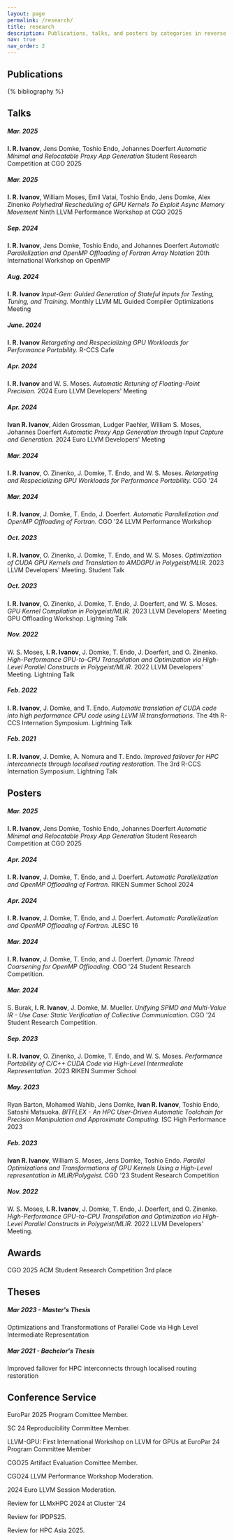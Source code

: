 ```yaml
---
layout: page
permalink: /research/
title: research
description: Publications, talks, and posters by categories in reverse chronological order.
nav: true
nav_order: 2
---
```


<!-- _pages/publications.md -->
## Publications
<div class="publications">

{% bibliography %}

</div>

## Talks

##### Mar. 2025
**I. R. Ivanov**,  Jens Domke, Toshio Endo, Johannes Doerfert
*Automatic Minimal and Relocatable Proxy App Generation*
Student Research Competition at CGO 2025

##### Mar. 2025
**I. R. Ivanov**, William Moses, Emil Vatai, Toshio Endo, Jens Domke, Alex Zinenko
*Polyhedral Rescheduling of GPU Kernels To Exploit Async Memory Movement*
Ninth LLVM Performance Workshop at CGO 2025

<!---
##### Sep. 2024
**I. R. Ivanov**
*Rescheduling GPU kernels to exploit modern hardware.*
RIKEN Joint Lab Seminar
--->

##### Sep. 2024
**I. R. Ivanov**, Jens Domke, Toshio Endo, and Johannes Doerfert
*Automatic Parallelization and OpenMP Offloading of Fortran Array Notation*
20th International Workshop on OpenMP

##### Aug. 2024
**I. R. Ivanov**
*Input-Gen: Guided Generation of Stateful Inputs for Testing, Tuning, and Training.*
Monthly LLVM ML Guided Compiler Optimizations Meeting

##### June. 2024
**I. R. Ivanov**
*Retargeting and Respecializing GPU Workloads for Performance Portability.*
R-CCS Cafe

##### Apr. 2024
**I. R. Ivanov** and W. S. Moses.
*Automatic Retuning of Floating-Point Precision.*
2024 Euro LLVM Developers' Meeting

##### Apr. 2024
**Ivan R. Ivanov**, Aiden Grossman, Ludger Paehler, William S. Moses, Johannes Doerfert
*Automatic Proxy App Generation through Input Capture and Generation.*
2024 Euro LLVM Developers' Meeting

##### Mar. 2024
**I. R. Ivanov**, O. Zinenko, J. Domke, T. Endo, and W. S. Moses.
*Retargeting and Respecializing GPU Workloads for Performance Portability.*
CGO '24

##### Mar. 2024
**I. R. Ivanov**, J. Domke, T. Endo, J. Doerfert.
*Automatic Parallelization and OpenMP Offloading of Fortran.*
CGO '24 LLVM Performance Workshop

##### Oct. 2023
**I. R. Ivanov**, O. Zinenko, J. Domke, T. Endo, and W. S. Moses.
*Optimization of CUDA GPU Kernels and Translation to AMDGPU in Polygeist/MLIR.* 2023 LLVM Developers' Meeting. Student Talk

##### Oct. 2023
**I. R. Ivanov**, O. Zinenko, J. Domke, T. Endo, J. Doerfert, and W. S. Moses.
*GPU Kernel Compilation in Polygeist/MLIR.*
2023 LLVM Developers' Meeting GPU Offloading Workshop. Lightning Talk

##### Nov. 2022
W. S. Moses, **I. R. Ivanov**, J. Domke, T. Endo, J. Doerfert, and O. Zinenko.
*High-Performance GPU-to-CPU Transpilation and Optimization via High-Level Parallel Constructs in Polygeist/MLIR.* 2022 LLVM Developers' Meeting. Lightning Talk

##### Feb. 2022
**I. R. Ivanov**, J. Domke, and T. Endo. *Automatic translation
of CUDA code into high performance CPU code using LLVM IR transformations.* The
4th R-CCS Internation Symposium. Lightning Talk

##### Feb. 2021
**I. R. Ivanov**, J. Domke, A. Nomura and T. Endo.
*Improved failover for HPC interconnects through localised routing
restoration.* The 3rd R-CCS Internation Symposium. Lightning Talk

## Posters

##### Mar. 2025
**I. R. Ivanov**,  Jens Domke, Toshio Endo, Johannes Doerfert
*Automatic Minimal and Relocatable Proxy App Generation*
Student Research Competition at CGO 2025

##### Apr. 2024
**I. R. Ivanov**, J. Domke, T. Endo, and J. Doerfert.
*Automatic Parallelization and OpenMP Offloading of Fortran.*
RIKEN Summer School 2024

##### Apr. 2024
**I. R. Ivanov**, J. Domke, T. Endo, and J. Doerfert.
*Automatic Parallelization and OpenMP Offloading of Fortran.*
JLESC 16

##### Mar. 2024
**I. R. Ivanov**, J. Domke, T. Endo, and J. Doerfert.
*Dynamic Thread Coarsening for OpenMP Offloading.*
CGO '24 Student Research Competition.

##### Mar. 2024
S. Burak, **I. R. Ivanov**, J. Domke, M. Mueller.
*Unifying SPMD and Multi-Value IR - Use Case: Static Verification of Collective Communication.*
CGO '24 Student Research Competition.

##### Sep. 2023
**I. R. Ivanov**, O. Zinenko, J. Domke, T. Endo, and W. S. Moses.
*Performance Portability of C/C++ CUDA Code via High-Level Intermediate Representation*. 2023 RIKEN Summer School

##### May. 2023
Ryan Barton, Mohamed Wahib, Jens Domke, **Ivan R. Ivanov**, Toshio Endo, Satoshi Matsuoka.
*BITFLEX - An HPC User-Driven Automatic Toolchain for Precision Manipulation and Approximate Computing.* ISC High Performance 2023

##### Feb. 2023
**Ivan R. Ivanov**, William S. Moses, Jens Domke, Toshio Endo. *Parallel Optimizations and Transformations of GPU Kernels Using a High-Level representation in MLIR/Polygeist.* CGO '23 Student Research Competition

##### Nov. 2022
W. S. Moses, **I. R. Ivanov**, J. Domke, T. Endo, J. Doerfert, and O. Zinenko.
*High-Performance GPU-to-CPU Transpilation and Optimization via High-Level Parallel Constructs in Polygeist/MLIR.* 2022 LLVM Developers' Meeting. 

## Awards
CGO 2025 ACM Student Research Competition 3rd place

## Theses

##### Mar 2023 - Master's Thesis
Optimizations and Transformations of Parallel Code via High Level Intermediate Representation

##### Mar 2021 - Bachelor's Thesis
Improved failover for HPC interconnects through localised routing restoration

## Conference Service

EuroPar 2025 Program Comittee Member.

SC 24 Reproducibility Committee Member.

LLVM-GPU: First International Workshop on LLVM for GPUs at EuroPar 24 Program Committee Member

CGO25 Artifact Evaluation Comittee Member.

CGO24 LLVM Performance Workshop Moderation.

2024 Euro LLVM Session Moderation.

Review for LLMxHPC 2024 at Cluster '24

Review for IPDPS25.

Review for HPC Asia 2025.

<!---

## Other
Oversee GSOC project with input-gen etc
-->
